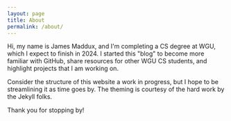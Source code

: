 ```yaml
---
layout: page
title: About
permalink: /about/
---
```


Hi, my name is James Maddux, and I'm completing
a CS degree at WGU, which I expect to finish
in 2024. I started this "blog" to become more
familiar with GitHub, share resources for other
WGU CS students, and highlight projects that 
I am working on.

Consider the structure of this website a work
in progress, but I hope to be streamlining it 
as time goes by. The theming is courtesy of the
hard work by the Jekyll folks.

Thank you for stopping by! 
